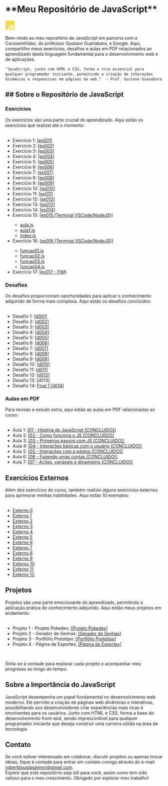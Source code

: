 <h1>**Meu Repositório de JavaScript**</h1>
<img src="https://raw.githubusercontent.com/devicons/devicon/master/icons/javascript/javascript-plain.svg" width="30" height="30">
<p>
    Bem-vindo ao meu repositório de JavaScript em parceria com a CursoemVideo, do professor Gustavo Guanabara, e Google. Aqui, compartilho meus exercícios, desafios e aulas em PDF relacionados ao aprendizado desta linguagem fundamental para o desenvolvimento web e de aplicações.
    
    "JavaScript, junto com HTML e CSS, forma o trio essencial para qualquer programador iniciante, permitindo a criação de interações dinâmicas e responsivas em páginas da web."  — Prof. Gustavo Guanabara
</p>

<h2>## Sobre o Repositório de JavaScript</h2>

<h3>Exercícios</h3>
Os exercícios são uma parte crucial do aprendizado. Aqui estão os exercícios que realizei até o momento:
<br>
<br>
<ul>
    <li>Exercício 1: <a href="https://robertdouglasaimon.github.io/javascript/exercicios/ex001 CONCLUIDO/index.html">[ex001]</a></li>
    <li>Exercício 2: <a href="https://robertdouglasaimon.github.io/javascript/exercicios/ex002 CONCLUIDO/index.html">[ex002]</a></li>
    <li>Exercício 3: <a href="https://robertdouglasaimon.github.io/javascript/exercicios/ex003 CONCLUIDO/index.html">[ex003]</a></li>
    <li>Exercício 4: <a href="https://robertdouglasaimon.github.io/javascript/exercicios/ex004 CONCLUIDO/index.html">[ex004]</a></li>
    <li>Exercício 5: <a href="https://robertdouglasaimon.github.io/javascript/exercicios/ex005 CONCLUIDO/index.html">[ex005]</a></li>
    <li>Exercício 6: <a href="https://robertdouglasaimon.github.io/javascript/exercicios/ex006 CONCLUIDO/index.html">[ex006]</a></li>
    <li>Exercício 7: <a href="https://robertdouglasaimon.github.io/javascript/exercicios/ex007 CONCLUIDO/index.html">[ex007]</a></li>
    <li>Exercício 8: <a href="https://robertdouglasaimon.github.io/javascript/exercicios/ex008 CONCLUIDO/index.html">[ex008]</a></li>
    <li>Exercício 9: <a href="https://robertdouglasaimon.github.io/javascript/exercicios/ex009 CONCLUIDO">[ex009]</a></li>
    <li>Exercício 10: <a href="https://robertdouglasaimon.github.io/javascript/exercicios/ex010 CONCLUIDO/index.html">[ex010]</a></li>
    <li>Exercício 11: <a href="https://robertdouglasaimon.github.io/javascript/exercicios/ex011 CONCLUIDO">[ex011]</a></li>
    <li>Exercício 12: <a href="https://robertdouglasaimon.github.io/javascript/exercicios/ex012 CONCLUIDO">[ex012]</a></li>
    <li>Exercício 13: <a href="https://robertdouglasaimon.github.io/javascript/exercicios/ex013 CONCLUIDO">[ex013]</a></li>
    <li>Exercício 14: <a href="https://robertdouglasaimon.github.io/javascript/exercicios/ex014 CONCLUIDO/index.html">[ex014]</a></li>
    <li>Exercício 15: <a href="https://robertdouglasaimon.github.io/javascript/exercicios/ex015 CONCLUIDO/VARIAVEL COMPOSTA">[ex015 (Terminal VSCode/NodeJS)]</a></li>
                         <ul>
                             <li><a href="https://robertdouglasaimon.github.io/javascript/exercicios/ex015 CONCLUIDO/VARIAVEL COMPOSTA/aula.js">aula.js</a></li>
                             <li><a href="https://robertdouglasaimon.github.io/javascript/exercicios/ex015 CONCLUIDO/VARIAVEL COMPOSTA/aula1.js">aula1.js</a></li>
                             <li><a href="https://robertdouglasaimon.github.io/javascript/exercicios/ex015 CONCLUIDO/VARIAVEL COMPOSTA/index.js">index.js</a></li>
                         </ul>
    <li>Exercício 16: <a href="https://robertdouglasaimon.github.io/javascript/">[ex016 (Terminal VSCode/NodeJS)]</a></li>
                         <ul>
                             <li><a href="https://robertdouglasaimon.github.io/javascript/exercicios/ex016 CONCLUIDO/funcao01.js">funcao01.js</a></li>
                             <li><a href="https://robertdouglasaimon.github.io/javascript/exercicios/ex016 CONCLUIDO/funcao02.js">funcao02.js</a></li>
                             <li><a href="https://robertdouglasaimon.github.io/javascript/exercicios/ex016 CONCLUIDO/funcao03.js">funcao03.js</a></li>
                             <li><a href="https://robertdouglasaimon.github.io/javascript/exercicios/ex016 CONCLUIDO/funcao04.js">funcao04.js</a></li>
                         </ul>
    <li>Exercício 17: <a href="https://robertdouglasaimon.github.io/javascript/exercicios/ex017 CONCLUIDO - FIM/objeto01.js">[ex017 - FIM]</a></li>
</ul>

<h3>Desafios</h3>
Os desafios proporcionam oportunidades para aplicar o conhecimento adquirido de forma mais complexa. Aqui estão os desafios concluídos:
<br>
<br>
<ul>
    <li>Desafio 1: <a href="https://robertdouglasaimon.github.io/javascript/desafios/d001 CONCLUIDO">[d001]</a></li>
    <li>Desafio 2: <a href="https://robertdouglasaimon.github.io/javascript/desafios/d002 CONCLUIDO">[d002]</a></li>
    <li>Desafio 3: <a href="https://robertdouglasaimon.github.io/javascript/desafios/d003 CONCLUIDO">[d003]</a></li>
    <li>Desafio 4: <a href="https://robertdouglasaimon.github.io/javascript/desafios/d004 CONCLUIDO">[d004]</a></li>
    <li>Desafio 5: <a href="https://robertdouglasaimon.github.io/javascript/desafios/d005 CONCLUIDO">[d005]</a></li>
    <li>Desafio 6: <a href="https://robertdouglasaimon.github.io/javascript/desafios/d006 CONCLUIDO" target="_blank">[d006]</a></li>
    <li>Desafio 7: <a href="https://robertdouglasaimon.github.io/javascript/desafios/d007 CONCLUIDO" target="_blank">[d007]</a></li>
    <li>Desafio 8: <a href="https://robertdouglasaimon.github.io/javascript/desafios/d008 CONCLUIDO" target="_blank">[d008]</a></li>
    <li>Desafio 9: <a href="https://robertdouglasaimon.github.io/javascript/desafios/d009 CONCLUIDO" target="_blank">[d009]</a></li>
    <li>Desafio 10: <a href="https://robertdouglasaimon.github.io/javascript/desafios/d010 CONCLUIDO" target="_blank">[d010]</a></li>
    <li>Desafio 11: <a href="https://robertdouglasaimon.github.io/javascript/desafios/d011 CONCLUIDO" target="_blank">[d011]</a></li>
    <li>Desafio 12: <a href="https://robertdouglasaimon.github.io/javascript/desafios/d012 CONCLUIDO/index.html" target="_blank">[d012]</a></li>
    <li>Desafio 13: [d013]</li>
    <li>Desafio 14: <a href="https://robertdouglasaimon.github.io/javascript/desafios/d014 - Desafio Final 1/index.html" target="_blank">Final 1 [d014]</a></li>
</ul>

<h3>Aulas em PDF</h3>
Para revisão e estudo extra, aqui estão as aulas em PDF relacionadas ao curso:
<br>
<br>
<ul>
    <li>Aula 1: <a href="https://robertdouglasaimon.github.io/javascript/aulas-pdf/01 - História do JavaScript (CONCLUIDO).pdf">[01 - História do JavaScript (CONCLUIDO)]</a></li>
    <li>Aula 2: <a href="https://robertdouglasaimon.github.io/javascript/aulas-pdf/02 - Como funciona o JS (CONCLUIDO).pdf">[02 - Como funciona o JS (CONCLUIDO)]</a></li>
    <li>Aula 3: <a href="https://robertdouglasaimon.github.io/javascript/aulas-pdf/03 - Primeiros passos com JS (CONCLUIDO).pdf">[03 - Primeiros passos com JS (CONCLUIDO)]</a></li>
    <li>Aula 4: <a href="https://robertdouglasaimon.github.io/javascript/aulas-pdf/04 - Interações básicas com o usuário (CONCLUIDO).pdf">[04 - Interações básicas com o usuário (CONCLUIDO)]</a></li>
    <li>Aula 5: <a href="https://robertdouglasaimon.github.io/javascript/aulas-pdf/05 - Interações com a página (CONCLUIDO).pdf">[05 - Interações com a página (CONCLUIDO)]</a></li>
    <li>Aula 6: <a href="https://robertdouglasaimon.github.io/javascript/aulas-pdf/06 - Fazendo umas contas (EM ANDAMENTO).pdf">[06 - Fazendo umas contas (CONCLUIDO)]</a></li>
    <li>Aula 7: <a href="https://robertdouglasaimon.github.io/javascript/aulas-pdf/07 - Ações, variáveis e dinamismo.pdf (CONCLUIDO)">[07 - Ações, variáveis e dinamismo (CONCLUIDO)]</a></li>
</ul>

<h2>Exercícios Externos</h2>
Além dos exercícios do curso, também realizei alguns exercícios externos para aprimorar minhas habilidades. Aqui estão 10 exemplos:
<br>
<br>
<ul>
    <li><a href="https://robertdouglasaimon.github.io/javascript/exercicios externos/CALCULADORA - IMC/index.html" target="_blank">Externo 0</a></li>
    <li><a href="https://robertdouglasaimon.github.io/javascript/exercicios externos/RELOGIO COM BACKGROUND DINÂMICO/index.html" target="_blank">Externo 1</a></li>
    <li><a href="https://robertdouglasaimon.github.io/javascript/exercicios externos/EXER.EXTERNO PASSADO PELO PROFESSOR NUNCA APAGAR/Aula 12 - ex0014/index.html" target="_blank">Externo 2</a></li>
    <li><a href="https://robertdouglasaimon.github.io/javascript/exercicios externos/EXER.EXTERNO PASSADO PELO PROFESSOR NUNCA APAGAR/Aula 13 - ex0015/index.html" target="_blank">Externo 3</a></li>
    <li><a href="https://robertdouglasaimon.github.io/javascript/exercicios externos/EXER.EXTERNO PASSADO PELO PROFESSOR NUNCA APAGAR/Aula 13 - ex0016/ambiente.js" target="_blank">Externo 4</a></li>
    <li><a href="https://robertdouglasaimon.github.io/javascript/exercicios externos/EXER.EXTERNO PASSADO PELO PROFESSOR NUNCA APAGAR/Aula 14 - ex01/index.html" target="_blank">Externo 5</a></li>
    <li><a href="https://robertdouglasaimon.github.io/javascript/exercicios externos/EXER.EXTERNO PASSADO PELO PROFESSOR NUNCA APAGAR/Aula 14 - ex02/index.html" target="_blank">Externo 6</a></li>
    <li><a href="https://robertdouglasaimon.github.io/javascript/exercicios externos/EXER.EXTERNO PASSADO PELO PROFESSOR NUNCA APAGAR/CONTADOR DE IDADE/index.html">Externo 7</a></li>
    <li><a href="https://robertdouglasaimon.github.io/javascript/exercicios externos/EXER.EXTERNO PASSADO PELO PROFESSOR NUNCA APAGAR/DADO/Dados.html">Externo 8</a></li>
    <li><a href="https://robertdouglasaimon.github.io/javascript/exercicios externos/EXER.EXTERNO PASSADO PELO PROFESSOR NUNCA APAGAR/MAIOR/index.html">Externo 9</a></li>
    <li><a href="https://robertdouglasaimon.github.io/javascript/exercicios externos/EXER.EXTERNO PASSADO PELO PROFESSOR NUNCA APAGAR/MEDIA ALUNO 1/Numeros com JS.html">Externo 10</a></li>
    <li><a href="https://robertdouglasaimon.github.io/javascript/exercicios externos/EXER.EXTERNO PASSADO PELO PROFESSOR NUNCA APAGAR/MEDIA DO ALUNO/index.html">Externo 11</a></li>
    <li><a href="https://robertdouglasaimon.github.io/javascript/exercicios externos/EXER.EXTERNO PASSADO PELO PROFESSOR NUNCA APAGAR/parimpar/index.html">Externo 12</a></li>

</ul>

<h2>Projetos</h2>
Projetos são uma parte emocionante do aprendizado, permitindo a aplicação prática do conhecimento adquirido. Aqui estão meus projetos em andamento:
<br>
<br>
<ul>
    <li>Projeto 1 - Projeto Pokedex: <a href="https://robertdouglasaimon.github.io/PROJETO-POKEDEX/">[Projeto Pokedex]</a></li>
    <li>Projeto 2 - Gerador de Senhas: <a href="https://robertdouglasaimon.github.io/PROJETO-GERADOR-DE-SENHAS/">[Gerador de Senhas]</a></li>
    <li>Projeto 3 - Portfólio Protótipo: <a href="https://robertdouglasaimon.github.io/PROJETO-PRIMEIRO-SITE/index.html">[Portfólio Protótipo]</a></li>
    <li>Projeto 4 - Página de Esportes: <a href="https://robertdouglasaimon.github.io/PROJETO-BLOG-PESSOAL/">[Página de Esportes]</a></li>
</ul>
<br>
<p>Sinta-se à vontade para explorar cada projeto e acompanhar meu progresso ao longo do tempo.</p>

<h2>Sobre a Importância do JavaScript</h2>
<p>JavaScript desempenha um papel fundamental no desenvolvimento web moderno. Ele permite a criação de páginas web dinâmicas e interativas, possibilitando aos desenvolvedores criar experiências mais ricas e envolventes para os usuários. Junto com HTML e CSS, forma a base do desenvolvimento front-end, sendo imprescindível para qualquer programador iniciante que deseja construir uma carreira sólida na área de tecnologia.</p>

<h2>Contato</h2>
<p>Se você estiver interessado em colaborar, discutir projetos ou apenas trocar ideias, fique à vontade para entrar em contato comigo através do e-mail: <a href="https://mail.google.com/mail/u/0/#inbox?compose=GTvVlcSGLdqHLVzMnLRjdrLVtSdqsfmSSGFmLcrrrXSkRGjMFzKXrJWNjnJNwPRRjXDtqsdJCbhQW" target="_blank">robertdouglasaimon@gmail.com</a>.<br>
Espero que este repositório seja útil para você, assim como tem sido valioso para o meu crescimento. Obrigado por explorar meu trabalho!</p>
